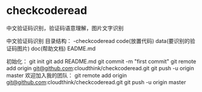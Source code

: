 # checkcoderead
中文验证码识别，验证码语意理解，图片文字识别

中文验证码识别
目录结构：
-checkcoderead
code(放置代码)
data(要识别的验证码图片)
doc(帮助文档)
EADME.md

初始化：
git init
git add README.md
git commit -m "first commit"
git remote add origin git@github.com:cloudthink/checkcoderead.git
git push -u origin master
欢迎加入我的团队：
git remote add origin git@github.com:cloudthink/checkcoderead.git
git push -u origin master